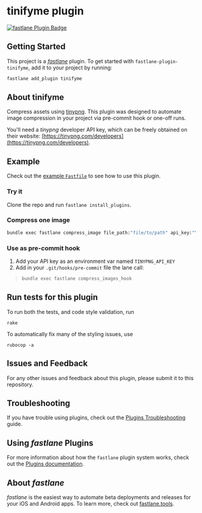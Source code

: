 # tinifyme plugin

[![fastlane Plugin Badge](https://rawcdn.githack.com/fastlane/fastlane/master/fastlane/assets/plugin-badge.svg)](https://rubygems.org/gems/fastlane-plugin-tinifyme)

## Getting Started

This project is a [_fastlane_](https://github.com/fastlane/fastlane) plugin. To get started with `fastlane-plugin-tinifyme`, add it to your project by running:

```bash
fastlane add_plugin tinifyme
```

## About tinifyme

Compress assets using [tinypng](https://tinypng.com). This plugin was designed to automate image compression in your project via pre-commit hook or one-off runs.

You'll need a *tinypng* developer API key, which can be freely obtained on their website: [https://tinypng.com/developers](https://tinypng.com/developers).

## Example

Check out the [example `Fastfile`](fastlane/Fastfile) to see how to use this plugin. 

### Try it

Clone the repo and run `fastlane install_plugins`.

### Compress one image

```bash
bundle exec fastlane compress_image file_path:"file/to/path" api_key:"YOUR-API-KEY"
```

### Use as pre-commit hook

1. Add your API key as an environment var named `TINYPNG_API_KEY`
2. Add in your `.git/hooks/pre-commit` file the lane call:

>	```sh
> bundle exec fastlane compress_images_hook


## Run tests for this plugin

To run both the tests, and code style validation, run

```
rake
```

To automatically fix many of the styling issues, use
```
rubocop -a
```

## Issues and Feedback

For any other issues and feedback about this plugin, please submit it to this repository.

## Troubleshooting

If you have trouble using plugins, check out the [Plugins Troubleshooting](https://docs.fastlane.tools/plugins/plugins-troubleshooting/) guide.

## Using _fastlane_ Plugins

For more information about how the `fastlane` plugin system works, check out the [Plugins documentation](https://docs.fastlane.tools/plugins/create-plugin/).

## About _fastlane_

_fastlane_ is the easiest way to automate beta deployments and releases for your iOS and Android apps. To learn more, check out [fastlane.tools](https://fastlane.tools).
